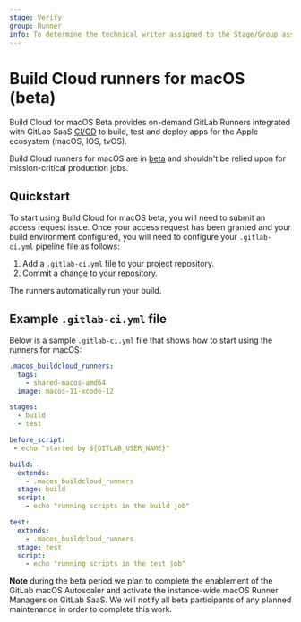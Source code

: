 ```yaml
---
stage: Verify
group: Runner
info: To determine the technical writer assigned to the Stage/Group associated with this page, see https://about.gitlab.com/handbook/engineering/ux/technical-writing/#assignments
---
```


# Build Cloud runners for macOS (beta)

Build Cloud for macOS Beta provides on-demand GitLab Runners integrated with GitLab SaaS [CI/CD](../../../ci/index.md) to build, test and deploy apps for the Apple ecosystem (macOS, IOS, tvOS).

Build Cloud runners for macOS are in [beta](https://about.gitlab.com/handbook/product/gitlab-the-product/#beta)
and shouldn't be relied upon for mission-critical production jobs. 

## Quickstart

To start using Build Cloud for macOS beta, you will need to submit an access request issue. Once your access request has been granted and your build environment configured, you will need to configure your `.gitlab-ci.yml` pipeline file as follows:

1. Add a `.gitlab-ci.yml` file to your project repository.
1. Commit a change to your repository.

The runners automatically run your build.

## Example `.gitlab-ci.yml` file

Below is a sample `.gitlab-ci.yml` file that shows how to start using the runners for macOS:

```yaml
.macos_buildcloud_runners:
  tags:
    - shared-macos-amd64
  image: macos-11-xcode-12

stages:
  - build
  - test

before_script:
 - echo "started by ${GITLAB_USER_NAME}"

build:
  extends:
    - .macos_buildcloud_runners
  stage: build
  script:
    - echo "running scripts in the build job"

test:
  extends:
    - .macos_buildcloud_runners
  stage: test
  script:
    - echo "running scripts in the test job"
```

**Note** during the beta period we plan to complete the enablement of the GitLab macOS Autoscaler and activate the instance-wide macOS Runner Managers on GitLab SaaS. We will notify all beta participants of any planned maintenance in order to complete this work.
